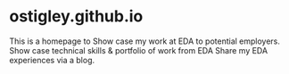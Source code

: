 # ostigley.github.io
This is a homepage to 
Show case my work at EDA to potential employers.
Show case technical skills & portfolio of work from EDA
Share my EDA experiences via a blog. 